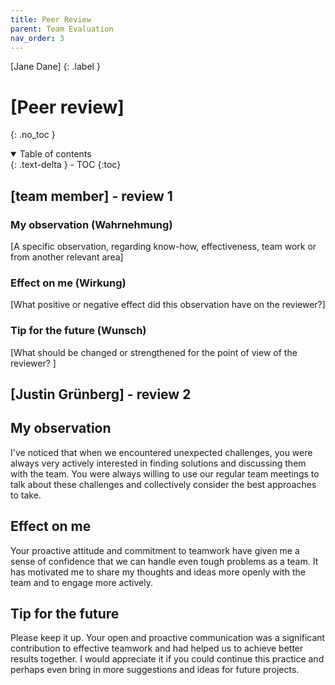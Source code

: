 ```yaml
---
title: Peer Review
parent: Team Evaluation
nav_order: 3
---
```


[Jane Dane]
{: .label }

# [Peer review]
{: .no_toc }

<details open markdown="block">
  <summary>
    Table of contents
  </summary>
  {: .text-delta }
- TOC
{:toc}
</details>

## [team member] - review 1

### My observation (Wahrnehmung)

[A specific observation, regarding know-how, effectiveness, team work or from another relevant area]

### Effect on me (Wirkung)

[What positive or negative effect did this observation have on the reviewer?]

### Tip for the future (Wunsch)

[What should be changed or strengthened for the point of view of the reviewer? ]

## [Justin Grünberg] - review 2

## My observation
I've noticed that when we encountered unexpected challenges, you were always very actively interested in finding solutions and discussing them with the team. You were always willing to use our regular team meetings to talk about these challenges and collectively consider the best approaches to take.

## Effect on me
Your proactive attitude and commitment to teamwork have given me a sense of confidence that we can handle even tough problems as a team. It has motivated me to share my thoughts and ideas more openly with the team and to engage more actively.

## Tip for the future
Please keep it up. Your open and proactive communication was a significant contribution to effective teamwork and had helped us to achieve better results together. I would appreciate it if you could continue this practice and perhaps even bring in more suggestions and ideas for future projects.
